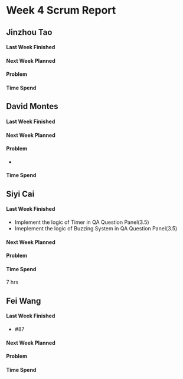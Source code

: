 # Week 4 Scrum Report 

## Jinzhou Tao

#### Last Week Finished 


#### Next Week Planned



#### Problem



#### Time Spend



## David Montes

#### Last Week Finished 


#### Next Week Planned



#### Problem

- 

#### Time Spend


## Siyi Cai

#### Last Week Finished 
- Implement the logic of Timer in QA Question Panel(3.5)
- Imeplement the logic of Buzzing System in QA Question Panel(3.5)
#### Next Week Planned
#### Problem
#### Time Spend
7 hrs



## Fei Wang

#### Last Week Finished 
- #87


#### Next Week Planned


#### Problem



#### Time Spend

